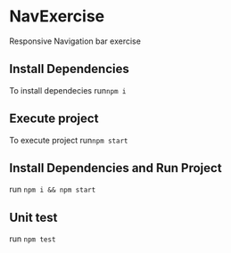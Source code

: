 # NavExercise
Responsive Navigation bar exercise

## Install Dependencies
To install dependecies run`npm i`

## Execute project
To execute project run`npm start`

## Install Dependencies and Run Project
run `npm i && npm start`

## Unit test
run `npm test`
